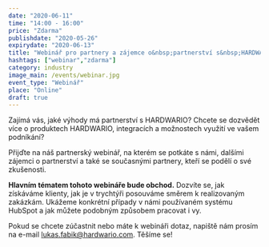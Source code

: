 ```yaml
---
date: "2020-06-11"
time: "14:00 - 16:00"
price: "Zdarma"
publishdate: "2020-05-26"
expirydate: "2020-06-13"
title: "Webinář pro partnery a zájemce o&nbsp;partnerství s&nbsp;HARDWARIO "
hashtags: ["webinar","zdarma"]
category: industry
image_main: /events/webinar.jpg
event_type: "Webinář"
place: "Online"
draft: true
---
```


Zajímá vás, jaké výhody má partnerství s HARDWARIO? Chcete se dozvědět více o produktech HARDWARIO, integracích a možnostech využití ve vašem podníkání?

Přijďte na náš partnerský webinář, na kterém se potkáte s námi, dalšími zájemci o partnerství a také se současnými partnery, kteří se podělí o své zkušenosti.

**Hlavním tématem tohoto webináře bude obchod.** Dozvíte se, jak získáváme klienty, jak je v trychtýři posouváme směrem k realizovaným zakázkám. Ukážeme konkrétní případy v námi používaném systému HubSpot a jak můžete podobným způsobem pracovat i vy.

Pokud se chcete zúčastnit nebo máte k webináři dotaz, napiště nám prosím na e-mail [lukas.fabik@hardwario.com](mailto:lukas.fabik@hardwario.com). Těšíme se!
